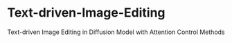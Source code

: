# Text-driven-Image-Editing
Text-driven Image Editing in Diffusion Model with Attention Control Methods

